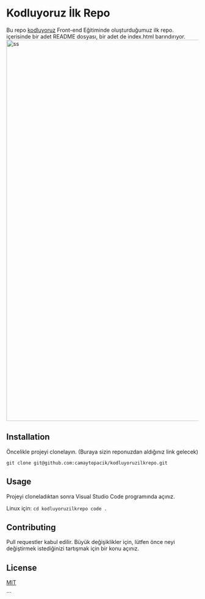 

# Kodluyoruz İlk Repo
Bu repo [kodluyoruz](https://kodluyoruz.org) Front-end Eğitiminde oluşturduğumuz ilk repo. içerisinde bir adet README dosyası, bir adet de index.html barındırıyor.
<img width="998" alt="ss" src="https://github.com/camaytopacik/cm/assets/136269196/a576eeb9-40db-4018-8bd3-36009a8fbb57">

## Installation

Öncelikle projeyi clonelayın. (Buraya sizin reponuzdan aldığınız link gelecek)

 `git clone git@github.com:camaytopacik/kodluyoruzilkrepo.git`
 ## Usage
 Projeyi cloneladıktan sonra Visual Studio Code programında açınız.

Linux için:
`cd kodluyoruzilkrepo code .`
 ## Contributing
 
 Pull requestler kabul edilir. Büyük değişiklikler için, lütfen önce neyi değiştirmek istediğinizi tartışmak için bir konu açınız. 
 ## License
 [MIT](https://choosealicense.com/licenses/mit/) 


´´´

[def]: /Users/mesuttopacik/Desktop/cm/ss.png
